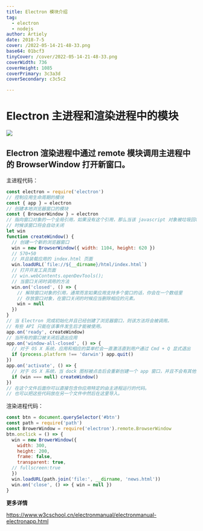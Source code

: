 ```yaml
---
title: Electron 模块介绍
tag:
  - electron
  - nodejs
author: Artiely
date: 2018-7-5
cover: /2022-05-14-21-48-33.png
base64: 01bcf3
tinyCover: /cover/2022-05-14-21-48-33.png
coverWidth: 736
coverHeight: 1085
coverPrimary: 3c3a3d
coverSecondary: c3c5c2

---
```



# Electron 主进程和渲染进程中的模块
![](https://gitee.com/artiely/Figure-bed/raw/master/images/20200306162451.png)

## Electron 渲染进程中通过 remote 模块调用主进程中的 BrowserWindow 打开新窗口。

主进程代码：
```js
const electron = require('electron')
// 控制应用生命周期的模块
const { app } = electron
// 创建本地浏览器窗口的模块
const { BrowserWindow } = electron
// 指向窗口对象的一个全局引用，如果没有这个引用，那么当该 javascript 对象被垃圾回收 的
// 时候该窗口将会自动关闭
let win
function createWindow() {
  // 创建一个新的浏览器窗口
  win = new BrowserWindow({ width: 1104, height: 620 })
  // 570+50
  // 并且装载应用的 index.html 页面
  win.loadURL(`file://${__dirname}/html/index.html`)
  // 打开开发工具页面
  // win.webContents.openDevTools();
  // 当窗口关闭时调用的方法
  win.on('closed', () => {
    // 解除窗口对象的引用，通常而言如果应用支持多个窗口的话，你会在一个数组里
    // 存放窗口对象，在窗口关闭的时候应当删除相应的元素。
    win = null
  })
}
// 当 Electron 完成初始化并且已经创建了浏览器窗口，则该方法将会被调用。
// 有些 API 只能在该事件发生后才能被使用。
app.on('ready', createWindow)
// 当所有的窗口被关闭后退出应用
app.on('window-all-closed', () => {
  // 对于 OS X 系统，应用和相应的菜单栏会一直激活直到用户通过 Cmd + Q 显式退出
  if (process.platform !== 'darwin') app.quit()
})
app.on('activate', () => {
  // 对于 OS X 系统，当 dock 图标被点击后会重新创建一个 app 窗口，并且不会有其他窗口打开
  if (win === null) createWindow()
})
// 在这个文件后面你可以直接包含你应用特定的由主进程运行的代码。
// 也可以把这些代码放在另一个文件中然后在这里导入。
```

渲染进程代码：

```js
const btn = document.querySelector('#btn')
const path = require('path')
const BrowerWindow = require('electron').remote.BrowserWindow
btn.onclick = () => {
  win = new BrowerWindow({
    width: 300,
    height: 200,
    frame: false,
    transparent: true,
  // fullscreen:true
  })
  win.loadURL(path.join('file:', __dirname, 'news.html'))
  win.on('close', () => { win = null })
}
```

**更多详情**

https://www.w3cschool.cn/electronmanual/electronmanual-electronapp.html